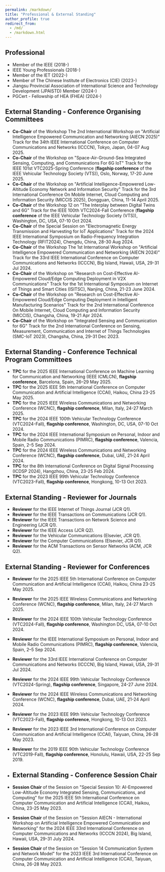 ```yaml
---
permalink: /markdown/
title: "Professional & External Standing"
author_profile: true
redirect_from: 
  - /md/
  - /markdown.html
---
```


## Professional

* Member of the IEEE (2018-)
* IEEE Young Professionals (2018-)
* Member of the IET (2022-)
* Member of The Chinese Institute of Electronics (CIE) (2023-)
* Jiangsu Provincial Association of International Science and Technology Development (JPAISTD) Member (2024-)
* PGCert - Fellowship of HEA (FHEA) (2024-)

## External Standing - Conference Organising Committees

* **Co-Chair** of the Workshop The 2nd International Workshop on "Artificial Intelligence Empowered Communication and Networking (AIECN 2025)" Track for the 34th IEEE International Conference on Computer Communications and Networks (ICCCN), Tokyo, Japan, 04-07 Aug 2025.
* **Co-Chair** of the Workshop on "Space-Air-Ground-Sea Integrated Sensing, Computing, and Communications For 6G IoT" Track for the IEEE 101st VTC2025-Spring Conference (**flagship conference** of the IEEE Vehicular Technology Society (VTS)), Oslo, Norway, 17-20 June 2025.
* **Co-Chair** of the Workshop on "Artificial Intelligence-Empowered Low-Altitude Economy Network and Information Security" Track for the 3rd International Conference On  Mobile Internet, Cloud Computing and Information Security (MICCIS 2025), Dongguan, China, 11-14 April 2025.
* **Co-Chair** of the Workshop 12 on "The Interplay between Digital Twins and 6G" Track for the IEEE 100th VTC2024-Fall Conference (**flagship conference** of the IEEE Vehicular Technology Society (VTS)), Washington, DC, USA, 07-10 Oct 2024.
* **Co-Chair** of the Special Session on "Electromagnetic Energy Transmission and Harvesting for IoT Applications" Track for the 2024 IEEE International Symposium on Radio-Frequency Integration Technology (RFIT2024), Chengdu, China, 28-30 Aug 2024.
* **Co-Chair** of the Workshop The 1st International Workshop on "Artificial Intelligence Empowered Communication and Networking (AIECN 2024)" Track for the 33rd IEEE International Conference on Computer Communications and Networks (ICCCN), Big Island, Hawaii, USA, 29-31 Jul 2024.
* **Co-Chair** of the Workshop on "Research on Cost-Effective AI-Empowered Cloud/Edge Computing Deployment in V2X Communications" Track for the 1st International Symposium on Internet of Things and Smart Cities (ISITSC), Nanjing, China, 21-23 June 2024.
* **Co-Chair** of the Workshop on "Research on Cost-Effective AI-Empowered Cloud/Edge Computing Deployment in Intelligent Manufacturing Scenarios" Track for the 2nd International Conference On Mobile Internet, Cloud Computing and Information Security (MICCIS), Changsha, China, 19-21 Apr 2024.
* **Co-Chair** of the Workshop on "Integrated Sensing and Communication for 6G" Track for the 2nd International Conference on Sensing, Measurement, Communication and Internet of Things Technologies (SMC-IoT 2023), Changsha, China, 29-31 Dec 2023.

## External Standing - Conference Technical Program Committees

* **TPC** for the 2025 IEEE International Conference on Machine Learning for Communication and Networking (IEEE ICMLCN), **flagship conference**, Barcelona, Spain, 26–29 May 2025.
* **TPC** for the 2025 IEEE 5th International Conference on Computer Communication and Artificial Intelligence (CCAI), Haikou, China 23-25 May 2025.
* **TPC** for the 2025 IEEE Wireless Communications and Networking Conference (WCNC), **flagship conference**, Milan, Italy, 24-27 March 2025.
* **TPC** for the 2024 IEEE 100th Vehicular Technology Conference (VTC2024-Fall), **flagship conference**, Washington, DC, USA, 07-10 Oct 2024.
* **TPC** for the 2024 IEEE International Symposium on Personal, Indoor and Mobile Radio Communications (PIMRC), **flagship conference**, Valencia, Spain, 2–5 Sep 2024.
* **TPC** for the 2024 IEEE Wireless Communications and Networking Conference (WCNC), **flagship conference**, Dubai, UAE, 21-24 April 2024.
* **TPC** for the 8th International Conference on Digital Signal Processing (ICDSP 2024), Hangzhou, China, 23-25 Feb 2024.
* **TPC** for the 2023 IEEE 99th Vehicular Technology Conference (VTC2023-Fall), **flagship conference**, Hongkong, 10-13 Oct 2023.

## External Standing - Reviewer for Journals

* **Reviewer** for the IEEE Internet of Things Journal (JCR Q1).
* **Reviewer** for the IEEE Transactions on Communications (JCR Q1).
* **Reviewer** for the IEEE Transactions on Network Science and Engineering (JCR Q1).
* **Reviewer** for the IEEE Access (JCR Q2).
* **Reviewer** for the Vehicular Communications (Elsevier, JCR Q1).
* **Reviewer** for the Computer Communications (Elsevier, JCR Q1).
* **Reviewer** for the ACM Transactions on Sensor Networks (ACM, JCR Q2).

## External Standing - Reviewer for Conferences

* **Reviewer** for the 2025 IEEE 5th International Conference on Computer Communication and Artificial Intelligence (CCAI), Haikou, China 23-25 May 2025.
* **Reviewer** for the 2025 IEEE Wireless Communications and Networking Conference (WCNC), **flagship conference**, Milan, Italy, 24-27 March 2025.
* **Reviewer** for the 2024 IEEE 100th Vehicular Technology Conference (VTC2024-Fall), **flagship conference**, Washington DC, USA, 07-10 Oct 2024.
* **Reviewer** for the IEEE International Symposium on Personal, Indoor and Mobile Radio Communications (PIMRC), **flagship conference**, Valencia, Spain, 2–5 Sep 2024.
* **Reviewer** for the 33rd IEEE International Conference on Computer Communications and Networks (ICCCN), Big Island, Hawaii, USA, 29-31 Jul 2024.
* **Reviewer** for the 2024 IEEE 99th Vehicular Technology Conference (VTC2024-Spring), **flagship conference**, Singapore, 24-27 June 2024.
* **Reviewer** for the 2024 IEEE Wireless Communications and Networking Conference (WCNC), **flagship conference**, Dubai, UAE, 21-24 April 2024.
* **Reviewer** for the 2023 IEEE 99th Vehicular Technology Conference (VTC2023-Fall), **flagship conference**, Hongkong, 10-13 Oct 2023.
* **Reviewer** for the 2023 IEEE 3rd International Conference on Computer Communication and Artificial Intelligence (CCAI), Taiyuan, China, 26-28 May 2023.
* **Reviewer** for the 2019 IEEE 90th Vehicular Technology Conference (VTC2019-Fall), **flagship conference**, Honolulu, Hawaii, USA, 22-25 Sep 2019.

* ## External Standing - Conference Session Chair

* **Session Chair** of the Session on "Special Session 10: AI-Empowered Low-Altitude Economy Integrated Sensing, Communications, and Computing" for the 2025 IEEE 5th International Conference on Computer Communication and Artificial Intelligence (CCAI), Haikou, China, 23-25 May 2023.
* **Session Chair** of the Session on "Session AIECN - International Workshop on Artificial Intelligence Empowered Communication and Networking" for the 2024 IEEE 33rd International Conference on Computer Communications and Networks (ICCCN 2024), Big Island, Hawaii, USA, 29-31 July 2024.
* **Session Chair** of the Session on "Session 14 Communication System and Network Model" for the 2023 IEEE 3rd International Conference on Computer Communication and Artificial Intelligence (CCAI), Taiyuan, China, 26-28 May 2023.

